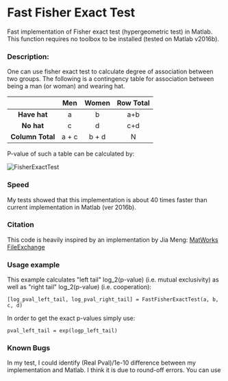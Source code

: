 # Fast Fisher Exact Test
Fast implementation of Fisher exact test (hypergeometric test) in Matlab. This function requires no toolbox to be installed (tested on Matlab v2016b).

### Description:
One can use fisher exact test to calculate degree of association between two groups. The following is a contingency table for association between being a man (or woman) and wearing hat.

|              | Men | Women | Row Total
| :-------:    |:---:| :----:| :---:
| **Have hat**     |  a  |   b   | a+b
| **No hat**       |  c  |   d   | c+d
| **Column Total** | a + c | b + d | N

P-value of such a table can be calculated by:

<img align="center" src="https://wikimedia.org/api/rest_v1/media/math/render/svg/89491b3e58ce5ba651d3d22217cbbcbf05fbd7f1" alt="FisherExactTest">

### Speed
My tests showed that this implementation is about 40 times faster than current implementation in Matlab (ver 2016b).

### Citation
This code is heavily inspired by an implementation by Jia Meng: 
[MatWorks FileExchange](https://nl.mathworks.com/matlabcentral/fileexchange/34846-fast-algorithm-for-the-log-p-value-of-fisher-s-exact-test-or-hypergeometric-distribution)

### Usage example
This example calculates "left tail" log_2(p-value) (i.e. mutual exclusivity) as well as "right tail" log_2(p-value) (i.e. cooperation):

`[log_pval_left_tail, log_pval_right_tail] = FastFisherExactTest(a, b, c, d)`

In order to get the exact p-values simply use:

`pval_left_tail = exp(logp_left_tail)`

### Known Bugs
In my test, I could identify (Real Pval)/1e-10 difference between my implementation and Matlab. I think it is due to round-off errors. You can use 
